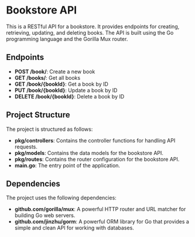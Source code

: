 # Bookstore API

This is a RESTful API for a bookstore. It provides endpoints for creating, retrieving, updating, and deleting books. The API is built using the Go programming language and the Gorilla Mux router.

## Endpoints

- **POST /book/**: Create a new book
- **GET /books/**: Get all books
- **GET /book/{bookId}**: Get a book by ID
- **PUT /book/{bookId}**: Update a book by ID
- **DELETE /book/{bookId}**: Delete a book by ID

## Project Structure

The project is structured as follows:

- **pkg/controllers**: Contains the controller functions for handling API requests.
- **pkg/models**: Contains the data models for the bookstore API.
- **pkg/routes**: Contains the router configuration for the bookstore API.
- **main.go**: The entry point of the application.

## Dependencies

The project uses the following dependencies:

- **github.com/gorilla/mux**: A powerful HTTP router and URL matcher for building Go web servers.
- **github.com/jinzhu/gorm**: A powerful ORM library for Go that provides a simple and clean API for working with databases.
